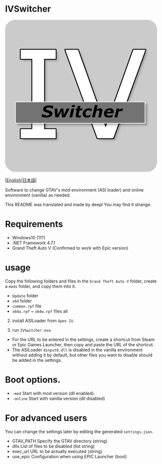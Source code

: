 # IVSwitcher

![IVSwitcher](Icon\icon_500px.png)

|[English](README.md)|[日本語](README-JP.md)|

Software to change GTAV's mod environment (ASI loader) and online environment (vanilla) as needed.

This README was translated and made by deepl
You may find it strange.

# Requirements

* Windows10 (11?)
* .NET Framework 4.7.1
* Grand Theft Auto V (Confirmed to work with Epic version)

# usage

Copy the following folders and files in the `Grand Theft Auto V` folder, create a `mods` folder, and copy them into it.

* `Update` folder
* `x64` folder
* `common.rpf` file
* `x64a.rpf` ~ `x64w.rpf` files all

2. install ASILoader from `Open IV`.

3. run `IVSwitcher.exe`.


* For the URL to be entered in the settings, create a shortcut from Steam or Epic Games Launcher, then copy and paste the URL of the shortcut.
* The ASILoader `dinput8.dll` is disabled in the vanilla environment without adding it by default, but other files you want to disable should be added in the settings.

# Boot options.

* `-mod` Start with mod version (dll enabled).
* `-online` Start with vanilla version (dll disabled)

# For advanced users

You can change the settings later by editing the generated `settings.json`.

* GTAV_PATH Specify the GTAV directory (string)
* dlls List of files to be disabled (list string)
* exec_url URL to be actually executed (string)
* use_epic Configuration when using EPIC Launcher (bool)
